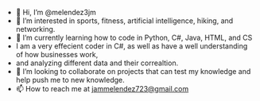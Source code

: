 - 👋 Hi, I’m @melendez3jm
- 👀 I’m interested in sports, fitness, artificial intelligence, hiking, and networking.
- 🌱 I’m currently learning how to code in Python, C#, Java, HTML, and CS
- I am a very effecient coder in C#, as well as have a well understanding of how businesses work, 
- and analyzing different data and their correaltion.
- 💞️ I’m looking to collaborate on projects that can test my knowledge and help push me to new knowledge. 
- 📫 How to reach me at jammelendez723@gmail.com

<!---
melendez3jm/melendez3jm is a ✨ special ✨ repository because its `README.md` (this file) appears on your GitHub profile.
You can click the Preview link to take a look at your changes.
--->
